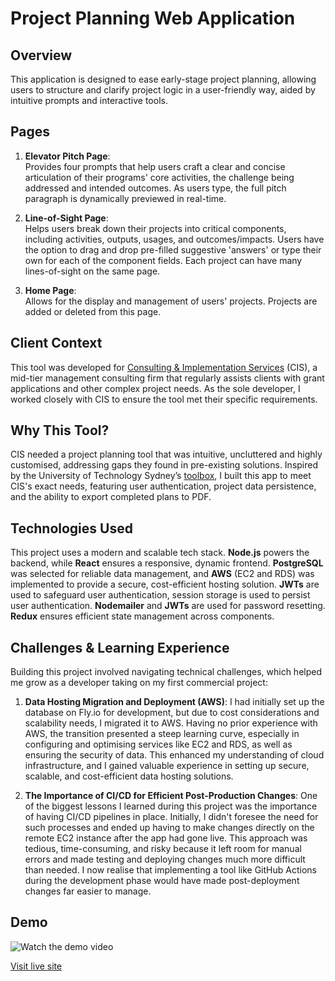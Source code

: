 # Project Planning Web Application

## Overview

This application is designed to ease early-stage project planning, allowing users to structure and clarify project logic in a user-friendly way, aided by intuitive prompts and interactive tools.


## Pages

1. **Elevator Pitch Page**:  
    Provides four prompts that help users craft a clear and concise articulation of their programs' core activities, the challenge being addressed and intended outcomes. As users type, the full pitch paragraph is dynamically previewed in real-time. 

2. **Line-of-Sight Page**:  
   Helps users break down their projects into critical components, including activities, outputs, usages, and outcomes/impacts. Users have the option to drag and drop pre-filled suggestive 'answers' or type their own for each of the component fields. Each project can have many lines-of-sight on the same page.

3. **Home Page**:  
    Allows for the display and management of users' projects. Projects are added or deleted from this page.

## Client Context

This tool was developed for [Consulting & Implementation Services](https://consultingis.com.au/) (CIS), a mid-tier management consulting firm that regularly assists clients with grant applications and other complex project needs. As the sole developer, I worked closely with CIS to ensure the tool met their specific requirements. 

## Why This Tool?

CIS needed a project planning tool that was intuitive, uncluttered and highly customised, addressing gaps they found in pre-existing solutions. Inspired by the University of Technology Sydney’s [toolbox](https://toolbox.socialimpacttoolbox.com/toolbox/api/tools#popup), I built this app to meet CIS's exact needs, featuring user authentication, project data persistence, and the ability to export completed plans to PDF.

## Technologies Used

This project uses a modern and scalable tech stack. **Node.js** powers the backend, while **React** ensures a responsive, dynamic frontend. **PostgreSQL** was selected for reliable data management, and **AWS** (EC2 and RDS) was implemented to provide a secure, cost-efficient hosting solution. **JWTs** are used to safeguard user authentication, session storage is used to persist user authentication. **Nodemailer** and **JWTs** are used for password resetting. **Redux** ensures efficient state management across components.

## Challenges & Learning Experience

Building this project involved navigating technical challenges, which helped me grow as a developer taking on my first commercial project:

1. **Data Hosting Migration and Deployment (AWS)**: I had initially set up the database on Fly.io for development, but due to cost considerations and scalability needs, I migrated it to AWS. Having no prior experience with AWS, the transition presented a steep learning curve, especially in configuring and optimising services like EC2 and RDS, as well as ensuring the security of data. This enhanced my understanding of cloud infrastructure, and I gained valuable experience in setting up secure, scalable, and cost-efficient data hosting solutions.

2. **The Importance of CI/CD for Efficient Post-Production Changes**: One of the biggest lessons I learned during this project was the importance of having CI/CD pipelines in place. Initially, I didn't foresee the need for such processes and ended up having to make changes directly on the remote EC2 instance after the app had gone live. This approach was tedious, time-consuming, and risky because it left room for manual errors and made testing and deploying changes much more difficult than needed. I now realise that implementing a tool like GitHub Actions during the development phase would have made post-deployment changes far easier to manage.  


## Demo

![Watch the demo video](assets/cis-los-demo-ezgif.com-video-to-gif-converter.gif)

[Visit live site](https://app.consultingis.com.au/login)
